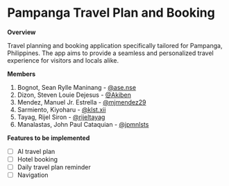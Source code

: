 # Pampanga Travel Plan and Booking

**Overview**

Travel planning and booking application specifically tailored for Pampanga, Philippines. The app aims to provide a seamless and personalized travel experience for visitors and locals alike.

**Members**

1. Bognot, Sean Rylle Maninang - [@ase.nse](https://gitlab.com/ase.nse)
2. Dizon, Steven Louie Dejesus - [@Akiben](https://gitlab.com/Akiben)
3. Mendez, Manuel Jr. Estrella - [@mjmendez29](https://gitlab.com/mjmendez29)
4. Sarmiento, Kiyoharu - [@klst.xii](https://gitlab.com/klst.xii)
5. Tayag, Rijel Siron - [@rijeltayag](https://gitlab.com/rijeltayag)
6. Manalastas, John Paul Cataquian - [@jpmnlsts](https://gitlab.com/jpmnlsts)

**Features to be implemented**

- [ ] AI travel plan
- [ ] Hotel booking
- [ ] Daily travel plan reminder
- [ ] Navigation